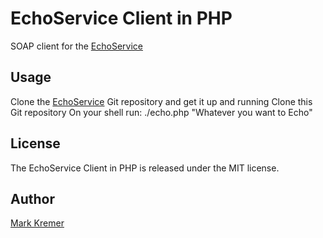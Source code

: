 EchoService Client in PHP
==============
SOAP client for the [EchoService](https://github.com/mkremer/echo_service)

Usage
-----
Clone the [EchoService](https://github.com/mkremer/echo_service) Git repository and get it up and running
Clone this Git repository
On your shell run: ./echo.php "Whatever you want to Echo"

License
-------
The EchoService Client in PHP is released under the MIT license.

Author
------
[Mark Kremer](https://github.com/mkremer)

